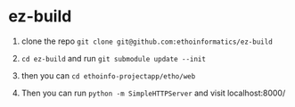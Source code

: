 ez-build
========

1. clone the repo `git clone git@github.com:ethoinformatics/ez-build`

2. `cd ez-build` and run `git submodule update --init`

3. then you can `cd ethoinfo-projectapp/etho/web`

4. Then you can run `python -m SimpleHTTPServer` and visit localhost:8000/



